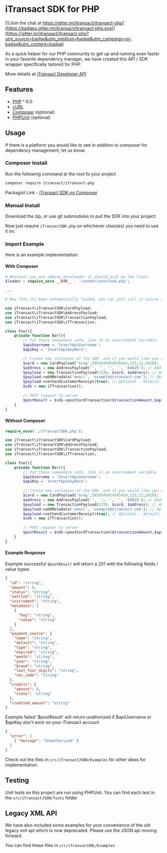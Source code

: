 # iTransact SDK for PHP

[![Join the chat at https://gitter.im/itransact/itransact-php](https://badges.gitter.im/itransact/itransact-php.svg)](https://gitter.im/itransact/itransact-php?utm_source=badge&utm_medium=badge&utm_campaign=pr-badge&utm_content=badge)

As a quick helper for our PHP community to get up and running even faster in your favorite dependency manager, we have created this API / SDK wrapper specifically tailored for PHP. 

More details at [iTransact Developer API](http://developers.itransact.com/api-reference/#operation/postTransactions)

## Features
- [PHP](http://php.net/downloads.php) ^ 6.0
- [cURL](http://php.net/manual/en/function.curl-exec.php)
- [Composer](https://getcomposer.org/download/) (optional)
- [PHPUnit]() (optional)

## Usage 
If there is a platform you would like to see in addition to composer for dependency management, let us know.

### Composer Install
Run the following command at the root fo your project

```bash
composer require itransact/itransact-php
```

Packagist Link - [iTransact SDK on Composer](https://packagist.org/packages/itransact/itransact-php)


### Manual Install

Download the zip, or use git submodules to pull the SDK into your project. 

Now just require `iTransactSDK.php` on whichever class(es) you need to use it on. 


### Import Example

Here is an example implementation:

#### With Composer
```php
# Wherever you are adding autoloader it should pick up the class.
$loader = require_once __DIR__ . '/vendor/autoload.php';

...

# Now that its been automatically loaded, you can just call it inline or via use 

use iTransact\iTransactSDK\CardPayload;
use iTransact\iTransactSDK\AddressPayload;
use iTransact\iTransactSDK\TransactionPayload;
use iTransact\iTransactSDK\iTTransaction;

class Foo(){
    private function Bar(){                
        // Put these somewhere safe, like in an environment variable
        $apiUsername = 'InsertApiUsername';
        $apiKey = 'InsertApiKeyHere';

        // Create new instances of the SDK, and if you would like you can also use the payload.
        $card = new CardPayload('Greg',5454545454545454,123,12,2020);
        $address = new AddressPayload('', '', '', '', '84025'); // Address is optional unless you are using a Loopback / Sandbox / Demo account
        $payload = new TransactionPayload(1234, $card, $address); // Amount, CardPayload, AddressPayload
        $payload->addMetadata('email', 'example@itransact.com'); // Optional
        $payload->setSendCustomerReceipt(true); // Optional - default: false 
        $sdk = new iTTransaction();
        
        // POST request to server
        $postResult = $sdk->postCardTransaction($transactionAmount,$apiUsername,$apiKey,$payload);
    }
}
```

#### Without Composer
```php
require_once('./iTransactSDK.php');

use iTransact\iTransactSDK\CardPayload;
use iTransact\iTransactSDK\AddressPayload;
use iTransact\iTransactSDK\TransactionPayload;
use iTransact\iTransactSDK\iTTransaction;

class Foo(){
    private function Bar(){               
        // Put these somewhere safe, like in an environment variable
        $apiUsername = 'InsertApiUsername';
        $apiKey = 'InsertApiKeyHere';
        
        // Create new instances of the SDK, and if you would like you can also use the payload.
        $card = new CardPayload('Greg',5454545454545454,123,12,2020);
        $address = new AddressPayload('', '', '', '', '84025'); // Address is optional unless you are using a Loopback / Sandbox / Demo account
        $payload = new TransactionPayload(1234, $card, $address); // Amount, CardPayload, AddressPayload
        $payload->addMetadata('email', 'example@itransact.com'); // Optional
        $payload->setSendCustomerReceipt(true); // Optional - default: false 
        $sdk = new iTTransaction();
        
        // POST request to server
        $postResult = $sdk->postCardTransaction($transactionAmount,$apiUsername,$apiKey,$payload);
    }
}
```

#### Example Response
Example successful `$postResult` will return a 201 with the following fields / value types:
```json
{
  "id": "string",
  "amount": 0,
  "status": "string",
  "settled": "string",
  "instrument": "string",
  "metadata": [
    {
      "key": "string",
      "value": "string"
    }
  ],
  "payment_source": {
    "name": "string",
    "default": "string",
    "type": "string",
    "expired": "string",
    "month": "string",
    "year": "string",
    "brand": "string",
    "last_four_digits": "string",
    "sec_code": "string"
  },
  "credits": {
    "amount": 0,
    "state": "string"
  },
  "credited_amount": "string"
}
```

Example failed '$postResult' will return unathorized if $apiUsername or $apiKey don't exist on your iTransact account 
```json
{
  "error": [  
    { "message": "Unauthorized" }
  ]
}

```

Check out the files in `src/iTransactJSON/Examples` for other ideas for implementation.

## Testing

Unit tests on this project are run using PHPUnit. You can find each test in the `src/iTransactJSON/Tests` folder 

## Legacy XML API

We have also included some examples for your convenience of the old legacy xml api which is now deprecated. Please use the JSON api moving forward.

You can find these files in `src/iTransactXML/Examples`  